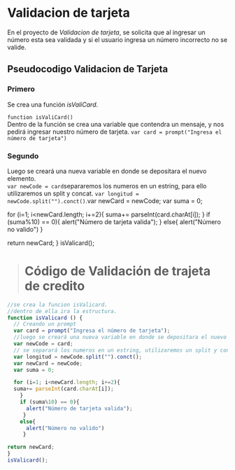 # **Validacion de tarjeta**
En el proyecto de _Validacion de tarjeta_, se solicita que al ingresar un número esta sea validada y si el usuario ingresa un número incorrecto no se valide.
## Pseudocodigo Validacion de Tarjeta

### Primero
Se crea una función _isValiCard_.

`function isValiCard()`  
 Dentro de la función  se crea una variable  que contendra un mensaje, y nos pedirá ingresar nuestro número de tarjeta.
 `var card = prompt("Ingresa el número de tarjeta")`
### Segundo   
Luego se creará una nueva variable en donde se depositara el nuevo elemento.   
`var newCode = card`separaremos los numeros en un estring, para ello utilizaremos un split y concat.
   `var longitud = newCode.split("").conct()`.var newCard = newCode;
   var suma = 0;

   for (i=1; i<newCard.length; i+=2){
   suma+= parseInt(card.charAt[i]);
     }
     if (suma%10) == 0){
       alert("Número de tarjeta valida");
      }
     else{
       alert("Número no valido")
      }

 return newCard;
 }
 isValicard();              


  > # Código de Validación de trajeta de credito

```js
//se crea la funcion isValicard.
//dentro de ella ira la estructura.
function isValicard () {
  // Creando un prompt
  var card = prompt("Ingresa el número de tarjeta");
  //luego se creará una nueva variable en donde se depositara el nuevo elemento.
  var newCode = card;
  // se separará los numeros en un estring, utilizaremos un split y conct.
  var longitud = newCode.split("").conct();
  var newCard = newCode;
  var suma = 0;

  for (i=1; i<newCard.length; i+=2){
  suma+= parseInt(card.charAt[i]);
    }
    if (suma%10) == 0){
      alert("Número de tarjeta valida");
     }
    else{
      alert("Número no valido")
     }

return newCard;
}
isValicard();
 ```

